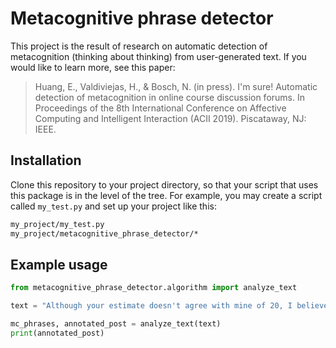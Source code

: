 # Metacognitive phrase detector

This project is the result of research on automatic detection of metacognition (thinking about thinking) from user-generated text. If you would like to learn more, see this paper:

> Huang, E., Valdiviejas, H., & Bosch, N. (in press). I'm sure! Automatic detection of metacognition in online course discussion forums. In Proceedings of the 8th International Conference on Affective Computing and Intelligent Interaction (ACII 2019). Piscataway, NJ: IEEE.

## Installation

Clone this repository to your project directory, so that your script that uses this package is in the level of the tree. For example, you may create a script called `my_test.py` and set up your project like this:

```bash
my_project/my_test.py
my_project/metacognitive_phrase_detector/*
```

## Example usage

```python
from metacognitive_phrase_detector.algorithm import analyze_text

text = "Although your estimate doesn't agree with mine of 20, I believe you bring up a very valid point. I had not even considered that the star formation rate was much faster long ago than it is now. Many of the stars in the galaxy that we can see today could very well have been born billions of years ago. It's a smart idea to consider not just rely on what we can see in the sky, but on the changes in the galaxy that occur. Although with this new information I do not know what my new estimate would be, but I believe that there is undoubtedly merit in your reasoning and estimate"

mc_phrases, annotated_post = analyze_text(text)
print(annotated_post)
```
